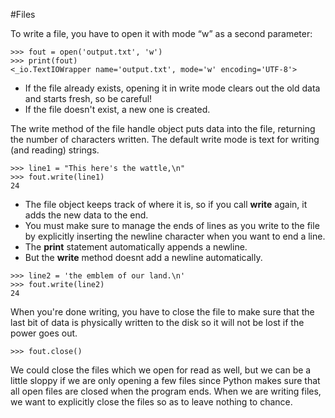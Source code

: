 #Files 

To write a file, you have to open it with mode “w” as a second parameter:
```
>>> fout = open('output.txt', 'w')
>>> print(fout)
<_io.TextIOWrapper name='output.txt', mode='w' encoding='UTF-8'>
```
- If the file already exists, opening it in write mode clears out the old data and starts fresh, so be careful!
- If the file doesn't exist,  a new one is created.

The write method of the file handle object puts data into the file, returning the number of characters written. The default write mode is text for writing (and reading) strings.
```
>>> line1 = "This here's the wattle,\n"
>>> fout.write(line1)
24
```
- The file object keeps track of where it is, so if you call **write** again, it adds the new data to the end.
- You must make sure to manage the ends of lines as you write to the file by explicitly inserting the newline character when you want to end a line.
- The **print** statement automatically appends a newline.
- But the **write** method doesnt add a newline automatically.
```
>>> line2 = 'the emblem of our land.\n'
>>> fout.write(line2)
24
```

When you're done writing, you have to close the file to make sure that the last bit of data is physically written to the disk so it will not be lost if the power goes out.
```
>>> fout.close()
```

We could close the files which we open for read as well, but we can be a little sloppy if we are only opening a few files since Python makes sure that all open files are closed when the program ends. When we are writing files, we want to explicitly close the files so as to leave nothing to chance.
